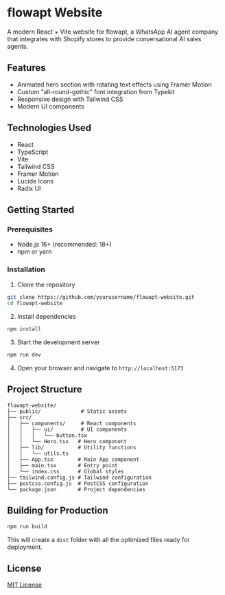 # flowapt Website

A modern React + Vite website for flowapt, a WhatsApp AI agent company that integrates with Shopify stores to provide conversational AI sales agents.

## Features

- Animated hero section with rotating text effects using Framer Motion
- Custom "all-round-gothic" font integration from Typekit
- Responsive design with Tailwind CSS
- Modern UI components

## Technologies Used

- React
- TypeScript
- Vite
- Tailwind CSS
- Framer Motion
- Lucide Icons
- Radix UI

## Getting Started

### Prerequisites

- Node.js 16+ (recommended: 18+)
- npm or yarn

### Installation

1. Clone the repository
```bash
git clone https://github.com/yourusername/flowapt-website.git
cd flowapt-website
```

2. Install dependencies
```bash
npm install
```

3. Start the development server
```bash
npm run dev
```

4. Open your browser and navigate to `http://localhost:5173`

## Project Structure

```
flowapt-website/
├── public/             # Static assets
├── src/
│   ├── components/     # React components
│   │   ├── ui/         # UI components
│   │   │   └── button.tsx
│   │   └── Hero.tsx   # Hero component
│   ├── lib/           # Utility functions
│   │   └── utils.ts
│   ├── App.tsx        # Main App component
│   ├── main.tsx       # Entry point
│   └── index.css      # Global styles
├── tailwind.config.js # Tailwind configuration
├── postcss.config.js  # PostCSS configuration
└── package.json       # Project dependencies
```

## Building for Production

```bash
npm run build
```

This will create a `dist` folder with all the optimized files ready for deployment.

## License

[MIT License](LICENSE)
